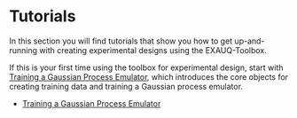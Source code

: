 # Tutorials

In this section you will find tutorials that show you how to get up-and-running with
creating experimental designs using the EXAUQ-Toolbox.

If this is your first time using
the toolbox for experimental design, start with
[Training a Gaussian Process Emulator](./training_gp_tutorial.ipynb), which introduces
the core objects for creating training data and training a Gaussian process emulator.

- [Training a Gaussian Process Emulator](./training_gp_tutorial.ipynb)
